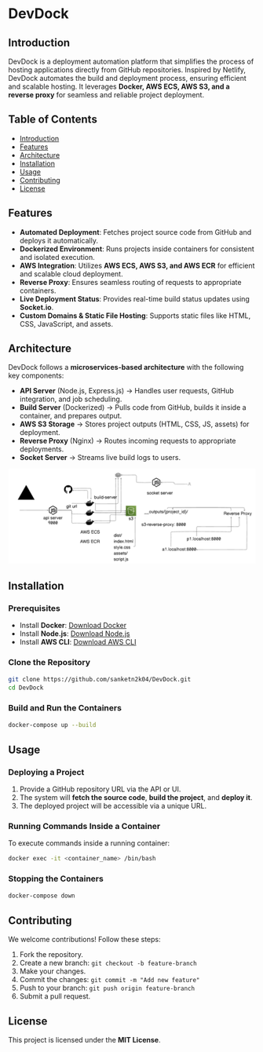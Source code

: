 # DevDock

## Introduction
DevDock is a deployment automation platform that simplifies the process of hosting applications directly from GitHub repositories. Inspired by Netlify, DevDock automates the build and deployment process, ensuring efficient and scalable hosting. It leverages **Docker, AWS ECS, AWS S3, and a reverse proxy** for seamless and reliable project deployment.

## Table of Contents
- [Introduction](#introduction)
- [Features](#features)
- [Architecture](#architecture)
- [Installation](#installation)
- [Usage](#usage)
- [Contributing](#contributing)
- [License](#license)

## Features
- **Automated Deployment**: Fetches project source code from GitHub and deploys it automatically.
- **Dockerized Environment**: Runs projects inside containers for consistent and isolated execution.
- **AWS Integration**: Utilizes **AWS ECS, AWS S3, and AWS ECR** for efficient and scalable cloud deployment.
- **Reverse Proxy**: Ensures seamless routing of requests to appropriate containers.
- **Live Deployment Status**: Provides real-time build status updates using **Socket.io**.
- **Custom Domains & Static File Hosting**: Supports static files like HTML, CSS, JavaScript, and assets.

## Architecture
DevDock follows a **microservices-based architecture** with the following key components:
- **API Server** (Node.js, Express.js) → Handles user requests, GitHub integration, and job scheduling.
- **Build Server** (Dockerized) → Pulls code from GitHub, builds it inside a container, and prepares output.
- **AWS S3 Storage** → Stores project outputs (HTML, CSS, JS, assets) for deployment.
- **Reverse Proxy** (Nginx) → Routes incoming requests to appropriate deployments.
- **Socket Server** → Streams live build logs to users.

![DevDock Architecture](architecture.png)  

## Installation
### Prerequisites
- Install **Docker**: [Download Docker](https://www.docker.com/products/docker-desktop)
- Install **Node.js**: [Download Node.js](https://nodejs.org/)
- Install **AWS CLI**: [Download AWS CLI](https://aws.amazon.com/cli/)

### Clone the Repository
```bash
git clone https://github.com/sanketn2k04/DevDock.git
cd DevDock
```

### Build and Run the Containers
```bash
docker-compose up --build
```

## Usage
### Deploying a Project
1. Provide a GitHub repository URL via the API or UI.
2. The system will **fetch the source code**, **build the project**, and **deploy it**.
3. The deployed project will be accessible via a unique URL.

### Running Commands Inside a Container
To execute commands inside a running container:
```bash
docker exec -it <container_name> /bin/bash
```

### Stopping the Containers
```bash
docker-compose down
```

## Contributing
We welcome contributions! Follow these steps:
1. Fork the repository.
2. Create a new branch: `git checkout -b feature-branch`
3. Make your changes.
4. Commit the changes: `git commit -m "Add new feature"`
5. Push to your branch: `git push origin feature-branch`
6. Submit a pull request.

## License
This project is licensed under the **MIT License**.
